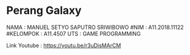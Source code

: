 # Perang Galaxy
NAMA     : MANUEL SETYO SAPUTRO SRIWIBOWO
#NIM      : A11.2018.11122
#KELOMPOK : A11.4507
UTS      : GAME PROGRAMMING

Link Youtube :
https://youtu.be/r3uDisMArCM

